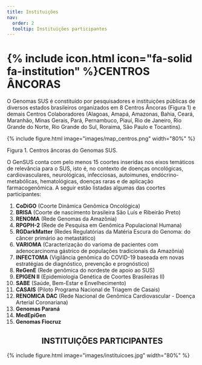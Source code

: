 ```yaml
---
title: Instituições
nav:
  order: 2
  tooltip: Instituições participantes
---
```


# {% include icon.html icon="fa-solid fa-institution" %}**CENTROS ÂNCORAS**

O Genomas SUS é constituído por pesquisadores e instituições públicas de diversos estados brasileiros organizados em 8 Centros Âncoras (Figura 1) e demais Centros Colaboradores (Alagoas, Amapá, Amazonas, Bahia, Ceará, Maranhão, Minas Gerais, Pará, Pernambuco, Piauí, Rio de Janeiro, Rio Grande do Norte, Rio Grande do Sul, Roraima, São Paulo e Tocantins).

{% include figure.html image="images/map_centros.png" width="80%" %}

Figura 1. Centros âncoras do Genomas SUS.

O GenSUS conta com pelo menos 15 coortes inseridas nos eixos temáticos de relevância para o SUS, isto é, no contexto de doenças oncológicas, cardiovasculares, neurológicas, infecciosas, autoimunes, endócrino-metabólicas, hematológicas, doenças raras e de aplicação farmacogenômica. A seguir estão listadas algumas das coortes participantes:
1. **CoDiGO** (Coorte Dinâmica Genômica Oncológica)
2. **BRISA** (Coorte de nascimento brasileira São Luís e Ribeirão Preto)
3. **RENOMA** (Rede Genomas da Amazônia)
4. **RPGPH-2** (Rede de Pesquisa em Genômica Populacional Humana)
5. **RGDarkMatter** (Redes Regulatórias da Matéria Escura do Genoma: do câncer primário ao metastático)
6. **VARIOMA** (Caracterização do varioma de pacientes com adenocarcinoma gástrico de populações tradicionais da Amazônia)
7. **INFECTOMA** (Vigilância genômica do COVID-19 baseada em novas estratégias de diagnóstico, prevenção e prognóstico)
8. **ReGenE** (Rede genômica do nordeste de apoio ao SUS)
9. **EPIGEN II** (Epidemiologia Genética de Coortes Brasileiras II)
10. **SABE** (Saúde, Bem-Estar e Envelhecimento)
11. **CASAIS** (Piloto Programa Nacional de Triagem de Casais)
12. **RENOMICA DAC** (Rede Nacional de Genômica Cardiovascular - Doença Arterial Coronariana)
13. **Genomas Paraná**
14. **MedEpiGen**
15. **Genomas Fiocruz**

## <center> INSTITUIÇÕES PARTICIPANTES <center>

{% include figure.html image="images/instituicoes.jpg" width="80%" %}
